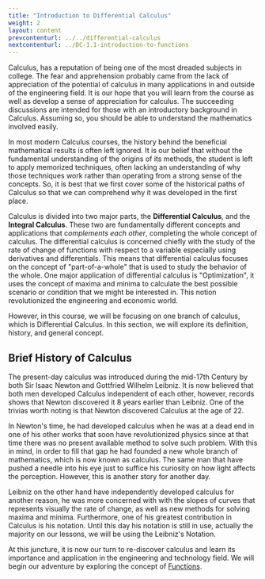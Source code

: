 ```yaml
---
title: "Introduction to Differential Calculus"
weight: 2
layout: content
prevcontenturl: ../../differential-calculus
nextcontenturl: ../DC-1.1-introduction-to-functions
---
```


Calculus, has a reputation of being one of the most dreaded subjects in college. The fear and apprehension probably came from the lack of appreciation of the potential of calculus in many applications in and outside of the engineering field. It is our hope that you will learn from the course as well as develop a sense of appreciation for calculus. The succeeding discussions are intended for those with an introductory background in Calculus. Assuming so, you should be able to understand the mathematics involved easily.

In most modern Calculus courses, the history behind the beneficial mathematical results is often left ignored. It is our belief that without the fundamental understanding of the origins of its methods, the student is left to apply memorized techniques, often lacking an understanding of why those techniques work rather than operating from a strong sense of the concepts. So, it is best that we first cover some of the historical paths of Calculus so that we can comprehend why it was developed in the first place.
<!-- It is our intent to explore the historical path of Calculus. -->


Calculus is divided into two major parts, the **Differential Calculus**, and the **Integral Calculus**. These two are fundamentally different concepts and applications that c*omplements each other*, completing the whole concept of calculus. The differential calculus is concerned chiefly with the study of the rate of change of functions with respect to a variable especially using derivatives and differentials. This means that differential calculus focuses on the concept of "part-of-a-whole" that is used to study the behavior of the whole. One major application of differential calculus is "Optimization", it uses the concept of maxima and minima to calculate the best possible scenario or condition that we might be interested in. This notion revolutionized the engineering and economic world.

However, in this course, we will be focusing on one branch of calculus, which is Differential Calculus. In this section, we will explore its definition, history, and general concept.

 
## Brief History of Calculus

The present-day calculus was introduced during the mid-17th Century by both Sir Isaac Newton and Gottfried Wilhelm Leibniz. It is now believed that both men developed Calculus independent of each other, however, records shows that Newton discovered it 8 years earlier than Leibniz. One of the trivias worth noting is that Newton discovered Calculus at the age of 22.


In Newton's time, he had developed calculus when he was at a dead end in one of his other works that soon have revolutionized physics since at that time there was no present available method to solve such problem. With this in mind, in order to fill that gap he had founded a new whole branch of mathematics, which is now known as calculus. The same man that have pushed a needle into his eye just to suffice his curiosity on how light affects the perception. However, this is another story for another day.

Leibniz on the other hand have independently developed calculus for another reason, he was more concerned with with the slopes of curves that represents visually the rate of change, as well as new methods for solving maxima and minima. Furthermore, one of his greatest contribution in Calculus is his notation. Until this day his notation is still in use, actually the majority on our lessons, we will be using the Leibniz's Notation.


      

At this juncture, it is now our turn to re-discover calculus and learn its importance and application in the engineering and technology field. We will begin our adventure by exploring the concept of [Functions](DC-1.1-introduction-to-functions).